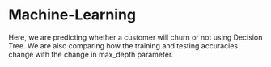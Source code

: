 # Machine-Learning
Here, we are predicting whether a customer will churn or not using Decision Tree.
We are also comparing how the training and testing accuracies change with the change in max_depth parameter.
